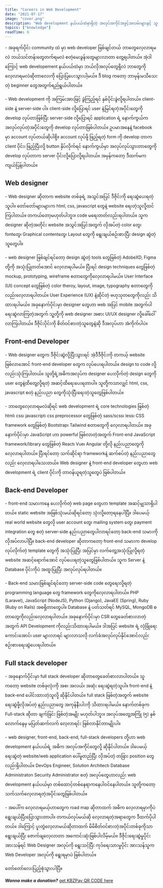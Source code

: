 ```yaml
---
title: "Careers in Web Development"
date: "2021-07-17"
image: "cover.png"
description: "Web development နယ်ပယ်ထဲမှာရှိတဲ့ အလုပ်အကိုင်အခွင့်အလမ်းများနှင့် သူတို့တွေရဲ့ အခန်းကဏ္ဍ"
topics: ["knowledge"]
readTime: 6
---
```


\- အခုရက်ပိုင်း community ထဲ မှာ web developer ဖြစ်ချင်တယ် ဘာတွေလေ့လာရမလဲ ဘယ်သင်တန်းတွေတက်ရမလဲ စတဲ့မေးခွန်းတွေများလာတာ တွေ့ရပါတယ်။ အဲ့ဒါကြောင့် web developement နယ်ပယ်ထဲမှာ ဘယ်လိုအလုပ်တွေရှိလဲ ဘာတွေကိုလေ့လာရမလဲဆိုတာလေးကို ပြောပြပေးသွားပါ့မယ်။ ဒီ blog ကတော့ ဘာမှန်းမသိသေးတဲ့ beginner တွေအတွက်ရည်ရွယ်ပါတယ်။

\- Web development ကို အကြမ်းအားဖြင့် ခွဲကြည့်ရင် နှစ်ပိုင်းခွဲလို့ရပါတယ်။ client-side နဲ့ server-side ပါ။ client-side လို့ပြောရင် user နဲ့မြင်ရတဲ့အပိုင်းတွေကို develop လုပ်တာဖြစ်ပြီး server-side လို့ပြောရင် application ရဲ့ နောက်ကွယ်က အလုပ်လုပ်တဲ့အပိုင်းတွေကို develop လုပ်တာဖြစ်ပါတယ်။ ဥပမာအနေနဲ့ facebook မှာ account လုပ်တယ်ဆိုပါစို့။ account လုပ်ဖို့ ဖြည့်ရတဲ့ form ကို develop တာက client ပိုင်း၊ ဖြည့်ပြီးလို့ button နှိပ်လိုက်ရင် နောက်ကွယ်မှာ အလုပ်လုပ်သွားတာတွေကို develop လုပ်တာက server ပိုင်းလို့ပြောလို့ရပါတယ်။ အမှန်ကတော့ ဒီထက်မက ကျယ်ပြန့်ပါတယ်။

## Web designer

\- Web designer ဆိုတာက website တစ်ခုရဲ့ အသွင်အပြင် ဒီဇိုင်းကို ရေးဆွဲပေးရတဲ့သူပါ။ တော်တော်များများက html, css, javascript တွေနဲ့ website ရေးတဲ့သူလို့ထင်ကြပါတယ်။ တကယ်တော့မဟုတ်ပါဘူး။ code မရေးတတ်လည်းရပါတယ်။ သူက designer ဆိုတဲ့အတိုင်း website အသွင်အပြင်အတွက် လိုအပ်တဲ့ color တွေ၊ fontတွေ၊ Graphical contentတွေ၊ Layout တွေကို ရွေးချယ်စဉ်းစားပြီး design ဆွဲတဲ့သူတွေပါ။

\- web designer ဖြစ်ချင်ရင်တော့ design ဆွဲတဲ့ tools တွေဖြစ်တဲ့ AdobeXD, Figma တို့ကို ‌အသုံးပြုတတ်အောင် လေ့လာရပါမယ်။ ပြီးရင် design techniques တွေဖြစ်တဲ့ mockup, prototyping, wireframe စတာတွေကိုလေ့လာရပါမယ်။ User Interface (UI) concept တွေဖြစ်တဲ့ color theroy, layout, image, typography စတာတွေကိုလည်းလေ့လာရပါတယ်။ User Experience (UX) နဲ့ဆိုင်တဲ့ ဗဟုသုတတွေကိုလည်း သိထားရပါမယ်။ အခုနောက်ပိုင်းမှာ designer တွေဟာ web အပြင် mobile အတွက်ပါ ရေးဆွဲလာကြတဲ့အတွက် သူ့တို့ကို web designer အစား UI/UX designer လို့ခေါ်ဝေါ်လာကြပါတယ်။ ဒီဇိုင်းပိုင်းကို စိတ်ဝင်စားတဲ့သူတွေနဲ့ဆို ဒီအလုပ်ဟာ အံကိုက်ပါပဲ။

## Front-end Developer

\- Web designer တွေက ဒီဇိုင်းဆွဲလို့ပြီးသွားရင် အဲ့ဒီဒီဇိုင်းကို တကယ့် website ဖြစ်လာအောင် front-end developer တွေက လုပ်ပေးရပါတယ်။ design to code လို့လည်းသုံးကြပါတယ်။ သူတို့ရဲ့အဓိကအလုပ်က designer ပေးလိုက်တဲ့ design တွေကို user တွေနဲ့ထိတွေ့လို့ရတဲ့ အဆင့်ထိရေးပေးရတာပါ။ သူတို့ကသာလျှင် html, css, javascript စတဲ့ နည်းပညာ တွေကိုသုံးပြီးရေးတဲ့သူတွေဖြစ်ပါတယ်။

\- ဘာတွေလေ့လာရမလဲဆိုရင် web development ရဲ့ core technologies ဖြစ်တဲ့ html၊ css၊ javascript၊ css preprocessor တွေဖြစ်တဲ့ sass/scss၊ less၊ CSS framework တွေဖြစ်တဲ့ Bootstrap၊ Tailwind စတာတွေကို လေ့လာရပါတယ်။ အခုနောက်ပိုင်းမှာ JavaScript ဟာ powerful ဖြစ်လာတဲ့အတွက် Front-end JavaScript framework/library တွေဖြစ်တဲ့ React၊ Vue၊ Angular တို့လို နည်းပညာတွေကိုလေ့လာရပါတယ်။ ပြီးရင်တော့ သက်ဆိုင်ရာ frameworkနဲ့ ဆက်စပ်တဲ့ နည်းပညာတွေလည်း လေ့လာရပါသေးတယ်။ Web designer နဲ့ front-end developer တွေဟာ web development ရဲ့ client ပိုင်းကို တာဝန်ယူရတဲ့သူတွေပဲ ဖြစ်ပါတယ်။

## Back-end Developer

\- front-end သမားကနေ ပေးလိုက်တဲ့ web page တွေဟာ template အဆင့်မျှသာရှိပါတယ်။ static website အဖြစ်သုံးမယ်ဆိုရင်တော့ သုံးလို့တော့ရနေပါပြီ။ ဒါပေမယ့် real world website တွေလို user account တွေ၊ mailing system တွေ၊ payment integration တွေ စတဲ့ server-side နည်းပညာတွေပါလာရင်တော့ back-end သမားကိုလိုအပ်လာပါပြီ။ back-end developer ဆိုတာကတော့ front-end သမားက develop လုပ်လိုက်တဲ့ template တွေကို အသုံးပြုပြီး အပြင်မှာ လက်တွေ့အသုံးပြုလို့ရတဲ့ website အဆင့်ရောက်အောင် လုပ်ပေးရတဲ့သူတွေဖြစ်ပါတယ်။ သူက Server နဲ့ Database ပိုင်းကိုပဲ အထူးပြုပြီး အလုပ်လုပ်ရပါတယ်။

\- Back-end သမားဖြစ်ချင်ရင်တော့ server-side code တွေရေးလို့ရတဲ့ programming language တွေ framework တွေကိုလေ့လာရပါတယ်။ PHP (Laravel), JavaScript (NodeJS), Python (Django), JavaEE (Spring), Ruby (Ruby on Rails) အစရှိတာတွေပါ။ Database နဲ့ ပတ်သတ်ရင် MySQL, MongoDB စတာတွေကိုလည်းလေ့လာရပါတယ်။ အခုနောက်ပိုင်းမှာ CSR တွေခေတ်စားလာတဲ့အတွက် API Development ကိုလည်းသိထားရပါမယ်။ ဒါအပြင် website ရဲ့ လုံခြုံရေးကောင်းအောင်၊ user များလာရင် များလာသလို လက်ခံအလုပ်လုပ်နိုင်အောင်လည်း စဉ်းစားရေးဆွဲပေးရပါတယ်။

## Full stack developer

\- အခုနောက်ပိုင်းမှာ full stack developer ဆိုတာတွေခေတ်စားလာပါတယ်။ သူကတော့ website တစ်ခုလုံးကို အစ၊ အလယ်၊ အဆုံး ရေးဆွဲရတဲ့သူပါ။ front-end နဲ့ back-end ပေါင်းထားတဲ့သူလို့ ဆိုနိုင်ပါတယ်။ full stack ဖြစ်တဲ့အတွက် website ရေးဆွဲဖို့လိုအပ်တဲ့ နည်းပညာတွေ အကုန်နီးပါးကို သိထားရပါမယ်။ နောက်တစ်ခုက Full-stack ဆိုတာ ချက်ခြင်း ဖြစ်တဲ့အမျိုး မဟုတ်ပါဘူး။ အလုပ်အတွေ့အကြုံ (၅) နှစ်လောက်နေမှ မပြတ်ဆက်လက် လေ့လာရင်း ဖြစ်လာနိုင်တာမျိုးပါ။

\- web designer, front-end, back-end, full-stack developers တို့ဟာ web development နယ်ပယ်ရဲ့ အဓိက အလုပ်အကိုင်တွေလို့ ဆိုနိုင်ပါတယ်။ ဒါပေမယ့် ရေးဆွဲတဲ့ website/web application ပေါ်မူတည်ပြီး လိုအပ်တဲ့ တခြား position တွေလည်းရှိပါတယ်။ DevOps Engineer, Solution Architect၊ Database Administrator၊ Security Administrator စတဲ့ အလုပ်တွေဟာလည်း web development နယ်ပယ်မှာ တစ်ထောင့်တစ်နေရာကနေပါဝင်နေပါတယ်။ သူတို့ကတော့ သက်သက်လေ့လာရတဲ့အပိုင်းတွေဖြစ်ပါတယ်။

\- အပေါ်က လေ့လာရမယ့်ဟာတွေက road map ဆိုတာထက် အဓိက လေ့လာရမှာကိုပဲ ရွေးချယ်ပြီးပြောသွားတာပါ။ တကယ်လုပ်မယ်ဆို လေ့လာရတဲ့အရာတွေက ဒီထက်ပိုပါတယ်။ ဒါကြောင့် ပူးတွဲလေ့လာမယ်ဆိုတာထက် မိမိစိတ်ဝင်စားတဲ့အပိုင်းတစ်ခုကိုသာ ရွေးချယ်ပြီး ဇောက်ချလေ့လာတာ အကောင်းဆုံးဖြစ်ပါလိမ့်မယ်။ ဒီဇိုင်းရေးဆွဲမှုပိုင်း အားသန်ရင် Web Designer အလုပ်ကို ရွေးသင့်ပြီး ကုဒ်ရေးသားမှုပိုင်း အားသန်သူက Web Developer အလုပ်ကို ရွေးရမှာပဲ ဖြစ်ပါတယ်။

တော်တော်လေးပြည့်စုံသွားပါပြီ။

**_Wanna make a donation?_** [get KBZPay QR CODE here](/donation)
